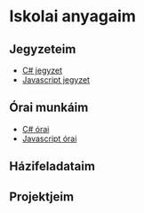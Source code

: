 # Iskolai anyagaim

## Jegyzeteim

- [C# jegyzet](Csharp/Asztalialkalmazások/jegyzet.md)
- [Javascript jegyzet](Javascript/jegyzet.md)

## Órai munkáim

- [C# órai](Csharp/)
- [Javascript órai](Javascript/)

## Házifeladataim

## Projektjeim
